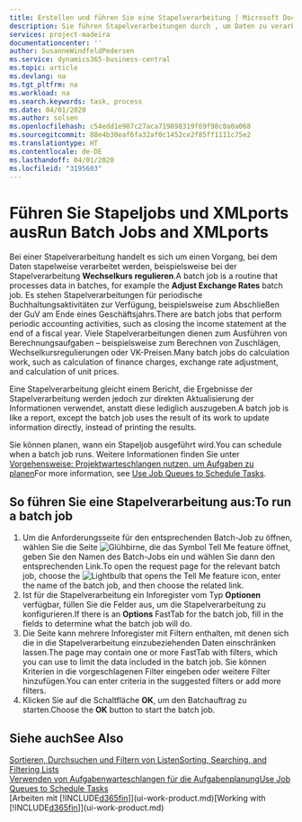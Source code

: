 ```yaml
---
title: Erstellen und führen Sie eine Stapelverarbeitung | Microsoft Docs
description: Sie führen Stapelverarbeitungen durch , um Daten zu verarbeiten und Informationen zu aktualisieren, um periodische Buchhaltungsaktivitäten oder Berechnungen durchzuführen.
services: project-madeira
documentationcenter: ''
author: SusanneWindfeldPedersen
ms.service: dynamics365-business-central
ms.topic: article
ms.devlang: na
ms.tgt_pltfrm: na
ms.workload: na
ms.search.keywords: task, process
ms.date: 04/01/2020
ms.author: solsen
ms.openlocfilehash: c54edd1e907c27aca719898319f69f98c0a0a068
ms.sourcegitcommit: 88e4b30eaf6fa32af0c1452ce2f85ff1111c75e2
ms.translationtype: HT
ms.contentlocale: de-DE
ms.lasthandoff: 04/01/2020
ms.locfileid: "3195603"
---
```

# <a name="run-batch-jobs-and-xmlports"></a><span data-ttu-id="d5012-103">Führen Sie Stapeljobs und XMLports aus</span><span class="sxs-lookup"><span data-stu-id="d5012-103">Run Batch Jobs and XMLports</span></span>
<span data-ttu-id="d5012-104">Bei einer Stapelverarbeitung handelt es sich um einen Vorgang, bei dem Daten stapelweise verarbeitet werden, beispielsweise bei der Stapelverarbeitung **Wechselkurs regulieren**.</span><span class="sxs-lookup"><span data-stu-id="d5012-104">A batch job is a routine that processes data in batches, for example the **Adjust Exchange Rates** batch job.</span></span> <span data-ttu-id="d5012-105">Es stehen Stapelverarbeitungen für periodische Buchhaltungsaktivitäten zur Verfügung, beispielsweise zum Abschließen der GuV am Ende eines Geschäftsjahrs.</span><span class="sxs-lookup"><span data-stu-id="d5012-105">There are batch jobs that perform periodic accounting activities, such as closing the income statement at the end of a fiscal year.</span></span> <span data-ttu-id="d5012-106">Viele Stapelverarbeitungen dienen zum Ausführen von Berechnungsaufgaben – beispielsweise zum Berechnen von Zuschlägen, Wechselkursregulierungen oder VK-Preisen.</span><span class="sxs-lookup"><span data-stu-id="d5012-106">Many batch jobs do calculation work, such as calculation of finance charges, exchange rate adjustment, and calculation of unit prices.</span></span>

<span data-ttu-id="d5012-107">Eine Stapelverarbeitung gleicht einem Bericht, die Ergebnisse der Stapelverarbeitung werden jedoch zur direkten Aktualisierung der Informationen verwendet, anstatt diese lediglich auszugeben.</span><span class="sxs-lookup"><span data-stu-id="d5012-107">A batch job is like a report, except the batch job uses the result of its work to update information directly, instead of printing the results.</span></span>

<span data-ttu-id="d5012-108">Sie können planen, wann ein Stapeljob ausgeführt wird.</span><span class="sxs-lookup"><span data-stu-id="d5012-108">You can schedule when a batch job runs.</span></span> <span data-ttu-id="d5012-109">Weitere Informationen finden Sie unter [Vorgehensweise: Projektwarteschlangen nutzen, um Aufgaben zu planen](admin-job-queues-schedule-tasks.md)</span><span class="sxs-lookup"><span data-stu-id="d5012-109">For more information, see [Use Job Queues to Schedule Tasks](admin-job-queues-schedule-tasks.md).</span></span>

## <a name="to-run-a-batch-job"></a><span data-ttu-id="d5012-110">So führen Sie eine Stapelverarbeitung aus:</span><span class="sxs-lookup"><span data-stu-id="d5012-110">To run a batch job</span></span>
1. <span data-ttu-id="d5012-111">Um die Anforderungsseite für den entsprechenden Batch-Job zu öffnen, wählen Sie die Seite ![Glühbirne, die das Symbol Tell Me feature](media/ui-search/search_small.png "Sagen Sie mir, was Sie tun wollen") öffnet, geben Sie den Namen des Batch-Jobs ein und wählen Sie dann den entsprechenden Link.</span><span class="sxs-lookup"><span data-stu-id="d5012-111">To open the request page for the relevant batch job, choose the ![Lightbulb that opens the Tell Me feature](media/ui-search/search_small.png "Tell me what you want to do") icon, enter the name of the batch job, and then choose the related link.</span></span>
2. <span data-ttu-id="d5012-112">Ist für die Stapelverarbeitung ein Inforegister vom Typ **Optionen** verfügbar, füllen Sie die Felder aus, um die Stapelverarbeitung zu konfigurieren.</span><span class="sxs-lookup"><span data-stu-id="d5012-112">If there is an **Options** FastTab for the batch job, fill in the fields to determine what the batch job will do.</span></span>
3. <span data-ttu-id="d5012-113">Die Seite kann mehrere Inforegister mit Filtern enthalten, mit denen sich die in die Stapelverarbeitung einzubeziehenden Daten einschränken lassen.</span><span class="sxs-lookup"><span data-stu-id="d5012-113">The page may contain one or more FastTab with filters, which you can use to limit the data included in the batch job.</span></span> <span data-ttu-id="d5012-114">Sie können Kriterien in die vorgeschlagenen Filter eingeben oder weitere Filter hinzufügen.</span><span class="sxs-lookup"><span data-stu-id="d5012-114">You can enter criteria in the suggested filters or add more filters.</span></span>
4. <span data-ttu-id="d5012-115">Klicken Sie auf die Schaltfläche **OK**, um den Batchauftrag zu starten.</span><span class="sxs-lookup"><span data-stu-id="d5012-115">Choose the **OK** button to start the batch job.</span></span>

## <a name="see-also"></a><span data-ttu-id="d5012-116">Siehe auch</span><span class="sxs-lookup"><span data-stu-id="d5012-116">See Also</span></span>
[<span data-ttu-id="d5012-117">Sortieren, Durchsuchen und Filtern von Listen</span><span class="sxs-lookup"><span data-stu-id="d5012-117">Sorting, Searching, and Filtering Lists</span></span>](ui-enter-criteria-filters.md)  
[<span data-ttu-id="d5012-118">Verwenden von Aufgabenwarteschlangen für die Aufgabenplanung</span><span class="sxs-lookup"><span data-stu-id="d5012-118">Use Job Queues to Schedule Tasks</span></span>](admin-job-queues-schedule-tasks.md)  
<span data-ttu-id="d5012-119">[Arbeiten mit [!INCLUDE[d365fin](includes/d365fin_md.md)]](ui-work-product.md)</span><span class="sxs-lookup"><span data-stu-id="d5012-119">[Working with [!INCLUDE[d365fin](includes/d365fin_md.md)]](ui-work-product.md)</span></span>
